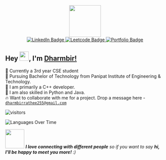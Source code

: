 <div >
<div id="header" align="center">
  <img src="https://media.giphy.com/media/M9gbBd9nbDrOTu1Mqx/giphy.gif" width="100"/>
  <div id="badges">
  <a href="https://www.linkedin.com/in/dharmbir-rathee/" target="_blank">
    <img src="https://img.shields.io/badge/LinkedIn-blue?style=for-the-badge&logo=linkedin&logoColor=white" alt="LinkedIn Badge"/>
  </a>
  <a href="https://leetcode.com/radical_420/" target="_blank">
    <img src="https://img.shields.io/badge/-Leetcode-green?style=for-the-badge&logo=leetcode" alt="Leetcode Badge"/>
  </a>
  <a href="https://bio.link/dharmbir" target="_blank">
    <img src="https://img.shields.io/badge/-Portfolio-red?style=for-the-badge&logo=google" alt="Portfolio Badge"/>
  </a>
</div>
</div>
</div>

## Hey <img src="https://github.com/TheDudeThatCode/TheDudeThatCode/blob/master/Assets/Hi.gif" width="29">, I'm [Dharmbir!](https://bio.link/dharmbir) 
🧑 Currently a 3rd year CSE student <br>
🏫 Pursuing Bachelor of Technology from Panipat Institute of Engineering & Technology. <br>
👀 I am primarily a C++ developer. <br>
🌱 I am also skilled in Python and Java. <br>
🔥 Want to collaborate with me for a project. Drop a message here - <a href="mailto:dharmbirrathee255@gmail.com">`dharmbirrathee255@gmail.com`</a>

![visitors](https://visitor-badge.laobi.icu/badge?page_id=Dharmbir-dev.Dharmbir-dev)

![Languages Over Time](https://stats.quine.sh/dharm244/languages-over-time?theme=dark)


<img src="https://media.giphy.com/media/LnQjpWaON8nhr21vNW/giphy.gif" width="60"> <em><b>I love connecting with different people</b> so if you want to say <b>hi, I'll be happy to meet you more!</b> :)</em>
